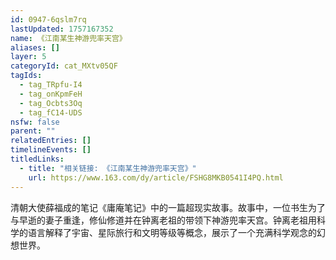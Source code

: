 ```yaml
---
id: 0947-6qslm7rq
lastUpdated: 1757167352
name: 《江南某生神游兜率天宫》
aliases: []
layer: 5
categoryId: cat_MXtv05QF
tagIds:
  - tag_TRpfu-I4
  - tag_onKpmFeH
  - tag_Ocbts3Oq
  - tag_fC14-UDS
nsfw: false
parent: ""
relatedEntries: []
timelineEvents: []
titledLinks:
  - title: "相关链接: 《江南某生神游兜率天宫》"
    url: https://www.163.com/dy/article/FSHG8MKB0541I4PQ.html
---
```


清朝大使薛福成的笔记《庸庵笔记》中的一篇超现实故事。故事中，一位书生为了与早逝的妻子重逢，修仙修道并在钟离老祖的带领下神游兜率天宫。钟离老祖用科学的语言解释了宇宙、星际旅行和文明等级等概念，展示了一个充满科学观念的幻想世界。